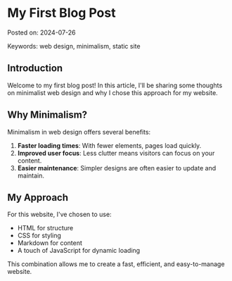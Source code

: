 # My First Blog Post

Posted on: 2024-07-26

Keywords: web design, minimalism, static site

## Introduction

Welcome to my first blog post! In this article, I'll be sharing some thoughts on minimalist web design and why I chose this approach for my website.

## Why Minimalism?

Minimalism in web design offers several benefits:

1. **Faster loading times**: With fewer elements, pages load quickly.
2. **Improved user focus**: Less clutter means visitors can focus on your content.
3. **Easier maintenance**: Simpler designs are often easier to update and maintain.

## My Approach

For this website, I've chosen to use:

- HTML for structure
- CSS for styling
- Markdown for content
- A touch of JavaScript for dynamic loading

This combination allows me to create a fast, efficient, and easy-to-manage website.